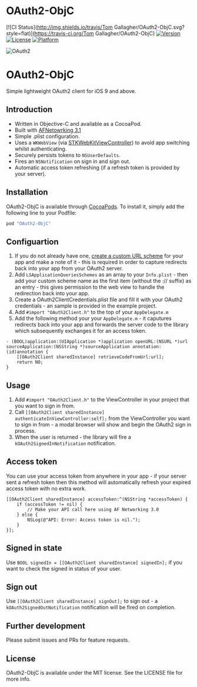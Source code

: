 # OAuth2-ObjC

[![CI Status](http://img.shields.io/travis/Tom Gallagher/OAuth2-ObjC.svg?style=flat)](https://travis-ci.org/Tom Gallagher/OAuth2-ObjC)
[![Version](https://img.shields.io/cocoapods/v/OAuth2-ObjC.svg?style=flat)](http://cocoapods.org/pods/OAuth2-ObjC)
[![License](https://img.shields.io/cocoapods/l/OAuth2-ObjC.svg?style=flat)](http://cocoapods.org/pods/OAuth2-ObjC)
[![Platform](https://img.shields.io/cocoapods/p/OAuth2-ObjC.svg?style=flat)](http://cocoapods.org/pods/OAuth2-ObjC)

![OAuth2](http://oauth.net/images/oauth-2-sm.png "OAuth2")

# OAuth2-ObjC
Simple lightweight OAuth2 client for iOS 9 and above.

## Introduction

- Written in Objective-C and available as a CocoaPod.
- Built with [AFNetowrking 3.1](https://github.com/AFNetworking/AFNetworking)
- Simple .plist configuration.
- Uses a `WKWebView` (via [STKWebKitViewController](https://github.com/sticksen/STKWebKitViewController)) to avoid app switching whilst authenticating.
- Securely persists tokens to `NSUserDefaults`.
- Fires an `NSNotification` on sign in and sign out.
- Automatic access token refreshing (if a refresh token is provided by your server).

## Installation

OAuth2-ObjC is available through [CocoaPods](http://cocoapods.org). To install
it, simply add the following line to your Podfile:

```ruby
pod "OAuth2-ObjC"
```

## Configuartion

1. If you do not already have one, [create a custom URL scheme](https://dev.twitter.com/cards/mobile/url-schemes) for your app and make a note of it - this is required in order to capture redirects back into your app from your OAuth2 server.
2. Add `LSApplicationQueriesSchemes` as an array to your `Info.plist` - then add your custom scheme name as the first item (without the :// suffix) as an entry - this gives permission to the web view to handle the redirection back into your app.
3. Create a OAuth2ClientCredentials.plist file and fill it with your OAuth2 credentials - an sample is provided in the example project.
4. Add `#import "OAuth2Client.h"` to the top of your `AppDelegate.m`
5. Add the following method your your `AppDelegate.m` - it caputures redirects back into your app and forwards the server code to the library which subsequently exchanges it for an access token.

```
- (BOOL)application:(UIApplication *)application openURL:(NSURL *)url sourceApplication:(NSString *)sourceApplication annotation:(id)annotation {
    [[OAuth2Client sharedInstance] retrieveCodeFromUrl:url];
    return NO;
}
```

## Usage

1. Add `#import "OAuth2Client.h"` to the ViewController in your project that you want to sign in from.
2. Call `[[OAuth2Client sharedInstance] authenticateInViewController:self];` from the ViewController you want to sign in from - a modal browser will show and begin the OAuth2 sign in process.
3. When the user is returned - the library will fire a `kOAuth2SignedInNotification` notification.

## Access token
You can use your access token from anywhere in your app - if your server sent a refresh token then this method will automatically refresh your expired access token with no extra work.

```
[[OAuth2Client sharedInstance] accessToken:^(NSString *accessToken) {
    if (accessToken != nil) {
        // Make your API call here using AF Networking 3.0
    } else {
        NSLog(@"API: Error: Access token is nil.");
    }
}];
```

## Signed in state

Use `BOOL signedIn = [[OAuth2Client sharedInstance] signedIn];` if you want to check the signed in status of your user.

## Sign out

Use `[[OAuth2Client sharedInstance] signOut];` to sign out - a `kOAuth2SignedOutNotification` notification will be fired on completion.

## Further development

Please submit issues and PRs for feature requests.

## License

OAuth2-ObjC is available under the MIT license. See the LICENSE file for more info.
